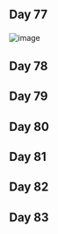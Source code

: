 ## Day 77 <p class="inline text-gray-700 "></p>

![image](/img/trips/west-coast-2024/0808-1.jpg)

## Day 78 <p class="inline text-gray-700 "></p>
## Day 79 <p class="inline text-gray-700 "></p>
## Day 80 <p class="inline text-gray-700 "></p>
## Day 81 <p class="inline text-gray-700 "></p>
## Day 82 <p class="inline text-gray-700 "></p>
## Day 83 <p class="inline text-gray-700 "></p>
